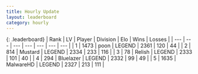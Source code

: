 ```yaml
---
title: Hourly Update
layout: leaderboard
category: hourly
---
```


{: .leaderboard}
| Rank | LV | Player | Division | Elo | Wins | Losses |
| --- | --- | --- | --- | --- | --- | --- |
| <span data-change="0">1</span> | 1473 | <span title="ID: 540690">poon</span> | LEGEND | <span data-change="0">2361</span> | <span data-change="0">120</span> | <span data-change="0">44</span> |
| <span data-change="0">2</span> | 814 | <span title="ID: 611082">Mustard</span> | LEGEND | <span data-change="0">2334</span> | <span data-change="0">233</span> | <span data-change="0">116</span> |
| <span data-change="0">3</span> | 78 | <span title="ID: 758005">Relish</span> | LEGEND | <span data-change="0">2333</span> | <span data-change="0">101</span> | <span data-change="0">40</span> |
| <span data-change="0">4</span> | 294 | <span title="ID: 221994">Bluelazer</span> | LEGEND | <span data-change="0">2332</span> | <span data-change="0">99</span> | <span data-change="0">49</span> |
| <span data-change="0">5</span> | 1635 | <span title="ID: 261794">MalwareHD</span> | LEGEND | <span data-change="0">2327</span> | <span data-change="0">213</span> | <span data-change="0">111</span> |